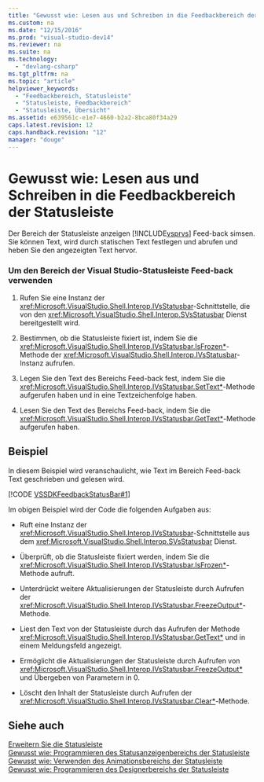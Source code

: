 ```yaml
---
title: "Gewusst wie: Lesen aus und Schreiben in die Feedbackbereich der Statusleiste"
ms.custom: na
ms.date: "12/15/2016"
ms.prod: "visual-studio-dev14"
ms.reviewer: na
ms.suite: na
ms.technology: 
  - "devlang-csharp"
ms.tgt_pltfrm: na
ms.topic: "article"
helpviewer_keywords: 
  - "Feedbackbereich, Statusleiste"
  - "Statusleiste, Feedbackbereich"
  - "Statusleiste, Übersicht"
ms.assetid: e639561c-e1e7-4660-b2a2-8bca80f34a29
caps.latest.revision: 12
caps.handback.revision: "12"
manager: "douge"
---
```

# Gewusst wie: Lesen aus und Schreiben in die Feedbackbereich der Statusleiste
Der Bereich der Statusleiste anzeigen [!INCLUDE[vsprvs](../assembler/masm/includes/vsprvs_md.md)] Feed\-back simsen.  Sie können Text, wird durch statischen Text festlegen und abrufen und heben Sie den angezeigten Text hervor.  
  
### Um den Bereich der Visual Studio\-Statusleiste Feed\-back verwenden  
  
1.  Rufen Sie eine Instanz der <xref:Microsoft.VisualStudio.Shell.Interop.IVsStatusbar>\-Schnittstelle, die von den <xref:Microsoft.VisualStudio.Shell.Interop.SVsStatusbar> Dienst bereitgestellt wird.  
  
2.  Bestimmen, ob die Statusleiste fixiert ist, indem Sie die <xref:Microsoft.VisualStudio.Shell.Interop.IVsStatusbar.IsFrozen*>\-Methode der <xref:Microsoft.VisualStudio.Shell.Interop.IVsStatusbar>\-Instanz aufrufen.  
  
3.  Legen Sie den Text des Bereichs Feed\-back fest, indem Sie die <xref:Microsoft.VisualStudio.Shell.Interop.IVsStatusbar.SetText*>\-Methode aufgerufen haben und in eine Textzeichenfolge haben.  
  
4.  Lesen Sie den Text des Bereichs Feed\-back, indem Sie die <xref:Microsoft.VisualStudio.Shell.Interop.IVsStatusbar.GetText*>\-Methode aufgerufen haben.  
  
## Beispiel  
 In diesem Beispiel wird veranschaulicht, wie Text im Bereich Feed\-back Text geschrieben und gelesen wird.  
  
 [!CODE [VSSDKFeedbackStatusBar#1](../CodeSnippet/VS_Snippets_VSSDK/vssdkfeedbackstatusbar#1)]  
  
 Im obigen Beispiel wird der Code die folgenden Aufgaben aus:  
  
-   Ruft eine Instanz der <xref:Microsoft.VisualStudio.Shell.Interop.IVsStatusbar>\-Schnittstelle aus dem <xref:Microsoft.VisualStudio.Shell.Interop.SVsStatusbar> Dienst.  
  
-   Überprüft, ob die Statusleiste fixiert werden, indem Sie die <xref:Microsoft.VisualStudio.Shell.Interop.IVsStatusbar.IsFrozen*>\-Methode aufruft.  
  
-   Unterdrückt weitere Aktualisierungen der Statusleiste durch Aufrufen der <xref:Microsoft.VisualStudio.Shell.Interop.IVsStatusbar.FreezeOutput*>\-Methode.  
  
-   Liest den Text von der Statusleiste durch das Aufrufen der Methode <xref:Microsoft.VisualStudio.Shell.Interop.IVsStatusbar.GetText*> und in einem Meldungsfeld angezeigt.  
  
-   Ermöglicht die Aktualisierungen der Statusleiste durch Aufrufen von <xref:Microsoft.VisualStudio.Shell.Interop.IVsStatusbar.FreezeOutput*> und Übergeben von Parametern in 0.  
  
-   Löscht den Inhalt der Statusleiste durch Aufrufen der <xref:Microsoft.VisualStudio.Shell.Interop.IVsStatusbar.Clear*>\-Methode.  
  
## Siehe auch  
 [Erweitern Sie die Statusleiste](../Topic/Extending%20the%20Status%20Bar.md)   
 [Gewusst wie: Programmieren des Statusanzeigenbereichs der Statusleiste](../misc/how-to-program-the-progress-bar-region-of-the-status-bar.md)   
 [Gewusst wie: Verwenden des Animationsbereichs der Statusleiste](../misc/how-to-use-the-animation-region-of-the-status-bar.md)   
 [Gewusst wie: Programmieren des Designerbereichs der Statusleiste](../misc/how-to-program-the-designer-region-of-the-status-bar.md)